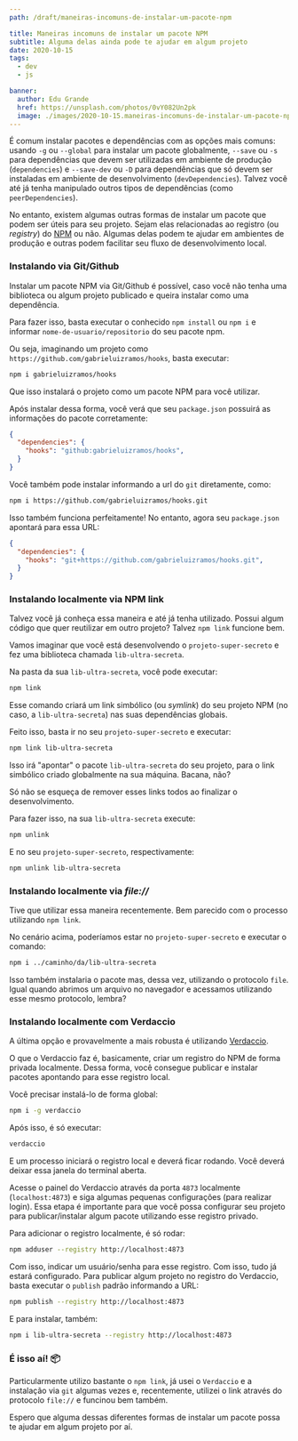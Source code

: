 ```yaml
---
path: /draft/maneiras-incomuns-de-instalar-um-pacote-npm

title: Maneiras incomuns de instalar um pacote NPM
subtitle: Alguma delas ainda pode te ajudar em algum projeto
date: 2020-10-15
tags:
  - dev
  - js

banner:
  author: Edu Grande
  href: https://unsplash.com/photos/0vY082Un2pk
  image: ./images/2020-10-15.maneiras-incomuns-de-instalar-um-pacote-npm/banner.jpg
---
```


É comum instalar pacotes e dependências com as opções mais comuns: usando `-g` ou `--global` para instalar um pacote globalmente, `--save` ou `-s` para dependências que devem ser utilizadas em ambiente de produção (`dependencies`) e `--save-dev` ou `-D` para dependências que só devem ser instaladas em ambiente de desenvolvimento (`devDependencies`). Talvez você até já tenha manipulado outros tipos de dependências (como `peerDependencies`).

No entanto, existem algumas outras formas de instalar um pacote que podem ser úteis para seu projeto. Sejam elas relacionadas ao registro (ou _registry_) do [NPM](https://www.npmjs.com/) ou não. Algumas delas podem te ajudar em ambientes de produção e outras podem facilitar seu fluxo de desenvolvimento local.

### Instalando via Git/Github
Instalar um pacote NPM via Git/Github é possível, caso você não tenha uma biblioteca ou algum projeto publicado e queira instalar como uma dependência.

Para fazer isso, basta executar o conhecido `npm install` ou `npm i` e informar `nome-de-usuario/repositorio` do seu pacote npm.

Ou seja, imaginando um projeto como `https://github.com/gabrieluizramos/hooks`, basta executar:
```sh
npm i gabrieluizramos/hooks
```

Que isso instalará o projeto como um pacote NPM para você utilizar.

Após instalar dessa forma, você verá que seu `package.json` possuirá as informações do pacote corretamente:
```json
{
  "dependencies": {
    "hooks": "github:gabrieluizramos/hooks",
  }
}
```

Você também pode instalar informando a url do `git` diretamente, como:
```sh
npm i https://github.com/gabrieluizramos/hooks.git
```

Isso também funciona perfeitamente! No entanto, agora seu `package.json` apontará para essa URL:
```json
{
  "dependencies": {
    "hooks": "git+https://github.com/gabrieluizramos/hooks.git",
  }
}
```

### Instalando localmente via NPM link
Talvez você já conheça essa maneira e até já tenha utilizado. Possui algum código que quer reutilizar em outro projeto? Talvez `npm link` funcione bem.

Vamos imaginar que você está desenvolvendo o `projeto-super-secreto` e fez uma biblioteca chamada `lib-ultra-secreta`.

Na pasta da sua `lib-ultra-secreta`, você pode executar:
```sh
npm link
```

Esse comando criará um link simbólico (ou _symlink_) do seu projeto NPM (no caso, a `lib-ultra-secreta`) nas suas dependências globais.

Feito isso, basta ir no seu `projeto-super-secreto` e executar:
```sh
npm link lib-ultra-secreta
```

Isso irá "apontar" o pacote `lib-ultra-secreta` do seu projeto, para o link simbólico criado globalmente na sua máquina. Bacana, não?

Só não se esqueça de remover esses links todos ao finalizar o desenvolvimento.


Para fazer isso, na sua `lib-ultra-secreta` execute:
```sh
npm unlink
```

E no seu `projeto-super-secreto`, respectivamente:
```sh
npm unlink lib-ultra-secreta
```

### Instalando localmente via _file://_
Tive que utilizar essa maneira recentemente. Bem parecido com o processo utilizando `npm link`.

No cenário acima, poderíamos estar no `projeto-super-secreto` e executar o comando:
```sh
npm i ../caminho/da/lib-ultra-secreta
```

Isso também instalaria o pacote mas, dessa vez, utilizando o protocolo `file`. Igual quando abrimos um arquivo no navegador e acessamos utilizando esse mesmo protocolo, lembra?

### Instalando localmente com Verdaccio
A última opção e provavelmente a mais robusta é utilizando [Verdaccio](https://verdaccio.org/).

O que o Verdaccio faz é, basicamente, criar um registro do NPM de forma privada localmente. Dessa forma, você consegue publicar e instalar pacotes apontando para esse registro local.

Você precisar instalá-lo de forma global:
```sh
npm i -g verdaccio
```

Após isso, é só executar:
```sh
verdaccio
```

E um processo iniciará o registro local e deverá ficar rodando. Você deverá deixar essa janela do terminal aberta.

Acesse o painel do Verdaccio através da porta `4873` localmente (`localhost:4873`) e siga algumas pequenas configurações (para realizar login). Essa etapa é importante para que você possa configurar seu projeto para publicar/instalar algum pacote utilizando esse registro privado.

Para adicionar o registro localmente, é só rodar:
```sh
npm adduser --registry http://localhost:4873
```

Com isso, indicar um usuário/senha para esse registro. Com isso, tudo já estará configurado. Para publicar algum projeto no registro do Verdaccio, basta executar o `publish` padrão informando a URL:
```sh
npm publish --registry http://localhost:4873
```

E para instalar, também:
```sh
npm i lib-ultra-secreta --registry http://localhost:4873
```

### É isso aí! 📦
Particularmente utilizo bastante o `npm link`, já usei o `Verdaccio` e a instalação via `git` algumas vezes e, recentemente, utilizei o link através do protocolo `file://` e funcinou bem também.

Espero que alguma dessas diferentes formas de instalar um pacote possa te ajudar em algum projeto por aí.
